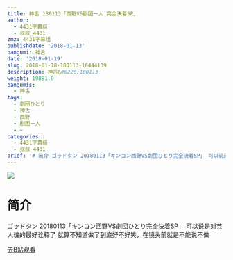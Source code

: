 ```yaml
---
title: 神舌 180113「西野VS剧团一人 完全決着SP」
author:
  - 4431字幕组
  - 叔叔_4431
zmz: 4431字幕组
publishdate: '2018-01-13'
bangumi: 神舌
date: '2018-01-19'
slug: 2018-01-18-180113-18444139
description: 神舌&#8226;180113
weight: 19881.0
bangumis:
  - 神舌
tags:
  - 劇団ひとり
  - 神舌
  - 西野
  - 剧团一人
  - ~
categories:
  - 4431字幕组
  - 叔叔_4431
brief: '# 简介 ゴッドタン 20180113「キンコン西野VS劇団ひとり完全決着SP」 可以说是对芸人魂的最好诠释了 就算不知道做了到底好不好笑，在镜头前就是不能说不做'
---
```

![](https://i.imgur.com/n8EQxad.png)
# 简介  
ゴッドタン 20180113「キンコン西野VS劇団ひとり完全決着SP」
可以说是对芸人魂的最好诠释了
就算不知道做了到底好不好笑，在镜头前就是不能说不做  

[去B站观看](https://www.bilibili.com/video/av18444139/)
 
